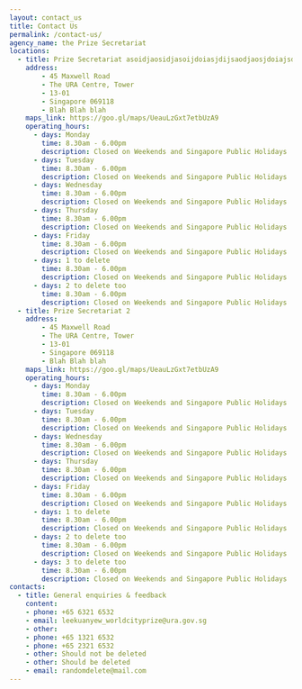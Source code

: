 ```yaml
---
layout: contact_us
title: Contact Us
permalink: /contact-us/
agency_name: the Prize Secretariat
locations:
  - title: Prize Secretariat asoidjaosidjasoijdoiasjdijsaodjaosjdoiajsdiojasoidjasoijdsao
    address:
        - 45 Maxwell Road
        - The URA Centre, Tower
        - 13-01
        - Singapore 069118
        - Blah Blah blah
    maps_link: https://goo.gl/maps/UeauLzGxt7etbUzA9
    operating_hours:
      - days: Monday
        time: 8.30am - 6.00pm
        description: Closed on Weekends and Singapore Public Holidays
      - days: Tuesday
        time: 8.30am - 6.00pm
        description: Closed on Weekends and Singapore Public Holidays
      - days: Wednesday
        time: 8.30am - 6.00pm
        description: Closed on Weekends and Singapore Public Holidays
      - days: Thursday
        time: 8.30am - 6.00pm
        description: Closed on Weekends and Singapore Public Holidays
      - days: Friday
        time: 8.30am - 6.00pm
        description: Closed on Weekends and Singapore Public Holidays
      - days: 1 to delete
        time: 8.30am - 6.00pm
        description: Closed on Weekends and Singapore Public Holidays
      - days: 2 to delete too
        time: 8.30am - 6.00pm
        description: Closed on Weekends and Singapore Public Holidays
  - title: Prize Secretariat 2
    address:
        - 45 Maxwell Road
        - The URA Centre, Tower
        - 13-01
        - Singapore 069118
        - Blah Blah blah
    maps_link: https://goo.gl/maps/UeauLzGxt7etbUzA9
    operating_hours:
      - days: Monday
        time: 8.30am - 6.00pm
        description: Closed on Weekends and Singapore Public Holidays
      - days: Tuesday
        time: 8.30am - 6.00pm
        description: Closed on Weekends and Singapore Public Holidays
      - days: Wednesday
        time: 8.30am - 6.00pm
        description: Closed on Weekends and Singapore Public Holidays
      - days: Thursday
        time: 8.30am - 6.00pm
        description: Closed on Weekends and Singapore Public Holidays
      - days: Friday
        time: 8.30am - 6.00pm
        description: Closed on Weekends and Singapore Public Holidays
      - days: 1 to delete
        time: 8.30am - 6.00pm
        description: Closed on Weekends and Singapore Public Holidays
      - days: 2 to delete too
        time: 8.30am - 6.00pm
        description: Closed on Weekends and Singapore Public Holidays
      - days: 3 to delete too
        time: 8.30am - 6.00pm
        description: Closed on Weekends and Singapore Public Holidays
contacts:
  - title: General enquiries & feedback
    content:
    - phone: +65 6321 6532 
    - email: leekuanyew_worldcityprize@ura.gov.sg
    - other: 
    - phone: +65 1321 6532 
    - phone: +65 2321 6532 
    - other: Should not be deleted
    - other: Should be deleted
    - email: randomdelete@mail.com
---
```


